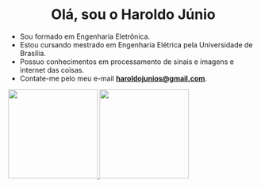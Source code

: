 <!---
- 👋 Hi, I’m @haroldojunios
- 👀 I’m interested in ...
- 🌱 I’m currently learning ...
- 💞️ I’m looking to collaborate on ...
- 📫 How to reach me ...

haroldojunios/haroldojunios is a ✨ special ✨ repository because its `README.md` (this file) appears on your GitHub profile.
You can click the Preview link to take a look at your changes.
--->

<h1 align="center">Olá, sou o Haroldo Júnio</h1>

- Sou formado em Engenharia Eletrônica.
- Estou cursando mestrado em Engenharia Elétrica pela Universidade de Brasília.
- Possuo conhecimentos em processamento de sinais e imagens e internet das coisas.
- Contate-me pelo meu e-mail **haroldojunios@gmail.com**.

<div>
  <a href="https://github.com/haroldojunios?tab=repositories">
  <img height="180em" src="https://github-readme-stats.vercel.app/api?username=haroldojunios&show_icons=true&theme=github_dark&include_all_commits=true&count_private=true"/>
  <img height="180em" src="https://github-readme-stats.vercel.app/api/top-langs/?username=haroldojunios&layout=compact&langs_count=7&theme=github_dark"/>
</div>
